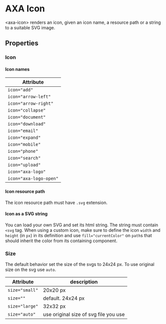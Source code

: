 # AXA Icon

&lt;axa-icon&gt; renders an icon, given an icon name, a resource path or a string to a suitable SVG image.

## Properties

### Icon

#### Icon names

| Attribute              |
| ---------------------- |
| `icon="add"`           |
| `icon="arrow-left"`    |
| `icon="arrow-right"`   |
| `icon="collapse"`      |
| `icon="document"`      |
| `icon="download"`      |
| `icon="email"`         |
| `icon="expand"`        |
| `icon="mobile"`        |
| `icon="phone"`         |
| `icon="search"`        |
| `icon="upload"`        |
| `icon="axa-logo"`      |
| `icon="axa-logo-open"` |

#### Icon resource path

The icon resource path must have `.svg` extension.

#### Icon as a SVG string

You can load your own SVG and set its html string. The string must contain `<svg` tag. When using a custom icon, make sure to define the icon `width` and `height` (in `px`) in its definition and use `fill="currentColor"` on `path`s that should inherit the color from its containing component.

### Size

The default behavior set the size of the svgs to 24x24 px. To use original size on the svg use `auto`.

| Attribute      | description                           |
| -------------- | ------------------------------------- |
| `size="small"` | 20x20 px                              |
| `size=""`      | default. 24x24 px                     |
| `size="large"` | 32x32 px                              |
| `size="auto"`  | use original size of svg file you use |
